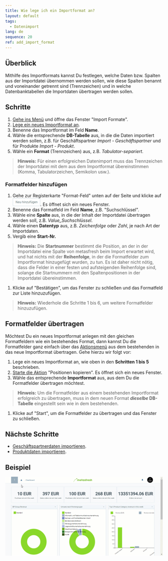 ```yaml
---
title: Wie lege ich ein Importformat an?
layout: default
tags:
  - Datenimport
lang: de
sequence: 20
ref: add_import_format
---
```


## Überblick
Mithilfe des Importformats kannst Du festlegen, welche Daten bzw. Spalten aus der Importdatei übernommen werden sollen, wie diese Spalten benannt und voneinander getrennt sind (Trennzeichen) und in welche Datenbanktabellen die Importdaten übertragen werden sollen.

## Schritte
1. [Gehe ins Menü](Menu) und öffne das Fenster "Import Formate".
1. [Lege ein neues Importformat an](Neuer_Datensatz_Fenster_Webui).
1. Benenne das Importformat im Feld **Name**.
1. Wähle die entsprechende **DB-Tabelle** aus, in die die Daten importiert werden sollen, z.B. für Geschäftspartner *Import - Geschäftspartner* und für Produkte *Import - Produkt*.
1. Wähle ein **Format** (Trennzeichen) aus, z.B. *Tabulator-separiert*.
 >**Hinweis:** Für einen erfolgreichen Datenimport muss das Trennzeichen der Importdatei mit dem aus dem Importformat übereinstimmen (Komma, Tabulatorzeichen, Semikolon usw.).

### Formatfelder hinzufügen
1. Gehe zur Registerkarte "Format-Feld" unten auf der Seite und klicke auf ![](assets/Neu_hinzufuegen_Button.png). Es öffnet sich ein neues Fenster.
1. Benenne das Formatfeld im Feld **Name**, z.B. "Suchschlüssel".
1. Wähle eine **Spalte** aus, in die der Inhalt der Importdatei übertragen werden soll, z.B. *Value_Suchschlüssel*.
1. Wähle einen **Datentyp** aus, z.B. *Zeichenfolge* oder *Zahl*, je nach Art der Importdaten.
1. Vergib eine **Start-Nr.**
 >**Hinweis:** Die **Startnummer** bestimmt die Position, an der in der Importdatei eine Spalte von metasfresh beim Import erwartet wird, und hat nichts mit der **Reihenfolge**, in der die Formatfelder zum Importformat hinzugefügt wurden, zu tun. Es ist daher nicht nötig, dass die Felder in einer festen und aufsteigenden Reihenfolge sind, solange die Startnummern mit den Spaltenpositionen in der Importdatei übereinstimmen.

1. Klicke auf "Bestätigen", um das Fenster zu schließen und das Formatfeld zur Liste hinzuzufügen.
 >**Hinweis:** Wiederhole die Schritte 1 bis 6, um weitere Formatfelder hinzuzufügen.

## Formatfelder übertragen
Möchtest Du ein neues Importformat anlegen mit den gleichen Formatfeldern wie ein bestehendes Format, dann kannst Du die Formatfelder ganz einfach über das [Aktionsmenü](AktionStarten) aus dem bestehenden in das neue Importformat übertragen. Gehe hierzu wir folgt vor:

1. Lege ein neues Importformat an, wie oben in den **Schritten 1 bis 5** beschrieben.
1. [Starte die Aktion](AktionStarten) "Positionen kopieren". Es öffnet sich ein neues Fenster.
1. Wähle das entsprechende **Importformat** aus, aus dem Du die Formatfelder übertragen möchtest.
 >**Hinweis:** Um die Formatfelder aus einem bestehenden Importformat erfolgreich zu übertragen, muss in dem neuen Format **_dieselbe_ DB-Tabelle** eingestellt sein wie in dem bestehenden.

1. Klicke auf "Start", um die Formatfelder zu übertragen und das Fenster zu schließen.

## Nächste Schritte
- [Geschäftspartnerdaten importieren](GPartnerdaten_importieren).
- [Produktdaten importieren](Produktdaten_importieren).

## Beispiel
![](assets/Importformat_anlegen.gif)
